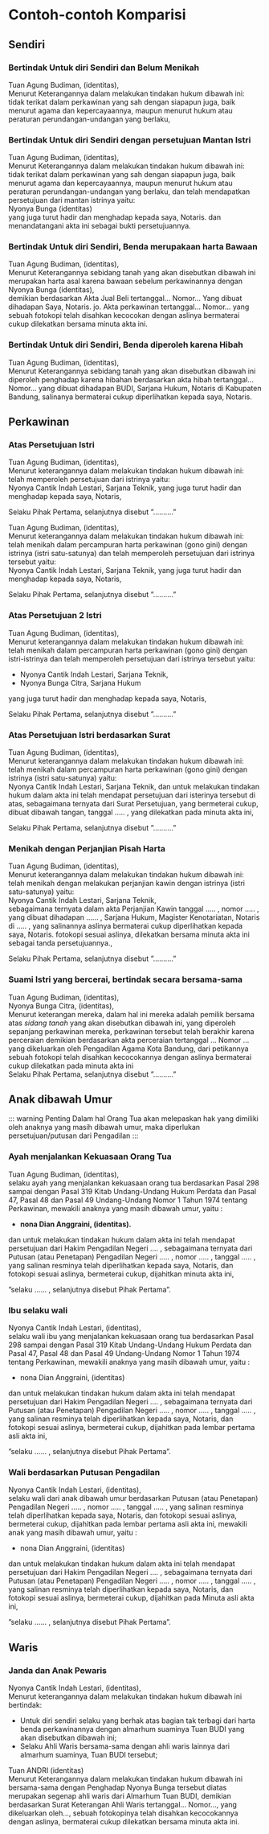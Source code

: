 # Contoh-contoh Komparisi

## Sendiri

### Bertindak Untuk diri Sendiri dan Belum Menikah

<AktaText>

Tuan Agung Budiman, (identitas),  
 Menurut Keterangannya dalam melakukan tindakan hukum dibawah ini:
tidak terikat dalam perkawinan yang sah dengan siapapun juga, baik menurut agama dan kepercayaannya, maupun menurut hukum atau peraturan perundangan-undangan yang berlaku,

</AktaText>

### Bertindak Untuk diri Sendiri dengan persetujuan Mantan Istri

<AktaText>

Tuan Agung Budiman, (identitas),  
 Menurut Keterangannya dalam melakukan tindakan hukum dibawah ini:
tidak terikat dalam perkawinan yang sah dengan siapapun juga, baik menurut agama dan kepercayaannya, maupun menurut hukum atau peraturan perundangan-undangan yang berlaku, dan telah mendapatkan persetujuan dari mantan istrinya yaitu:  
 Nyonya Bunga (identitas)  
 yang juga turut hadir dan menghadap kepada saya, Notaris. dan menandatangani akta ini sebagai bukti persetujuannya.

</AktaText>

### Bertindak Untuk diri Sendiri, Benda merupakaan harta Bawaan

<AktaText>

Tuan Agung Budiman, (identitas),  
 Menurut Keterangannya sebidang tanah yang akan disebutkan dibawah ini merupakan harta asal karena bawaan sebelum perkawinannya dengan Nyonya Bunga (identitas),  
 demikian berdasarkan Akta Jual Beli tertanggal... Nomor... Yang dibuat dihadapan Saya, Notaris. jo. Akta perkawinan tertanggal... Nomor... yang sebuah fotokopi telah disahkan kecocokan dengan aslinya bermaterai cukup dilekatkan bersama minuta akta ini.

</AktaText>

### Bertindak Untuk diri Sendiri, Benda diperoleh karena Hibah

<AktaText>

Tuan Agung Budiman, (identitas),  
 Menurut Keterangannya sebidang tanah yang akan disebutkan dibawah ini diperoleh penghadap karena hibahan berdasarkan akta hibah tertanggal... Nomor... yang dibuat dihadapan BUDI, Sarjana Hukum, Notaris di Kabupaten Bandung, salinanya bermaterai cukup diperlihatkan kepada saya, Notaris.

</AktaText>

## Perkawinan

### Atas Persetujuan Istri

<AktaText>

Tuan Agung Budiman, (identitas),  
 Menurut keterangannya dalam melakukan tindakan hukum dibawah ini:
telah memperoleh persetujuan dari istrinya yaitu:  
 Nyonya Cantik Indah Lestari, Sarjana Teknik, yang juga turut hadir dan menghadap kepada saya, Notaris,

Selaku Pihak Pertama, selanjutnya disebut ”..........”

</AktaText>

<AktaText>

Tuan Agung Budiman, (identitas),  
 Menurut keterangannya dalam melakukan tindakan hukum dibawah ini:
telah menikah dalam percampuran harta perkawinan (gono gini) dengan istrinya (istri satu-satunya) dan telah memperoleh persetujuan dari istrinya tersebut yaitu:  
 Nyonya Cantik Indah Lestari, Sarjana Teknik, yang juga turut hadir dan menghadap kepada saya, Notaris,

Selaku Pihak Pertama, selanjutnya disebut ”..........”

</AktaText>

### Atas Persetujuan 2 Istri

<AktaText>

Tuan Agung Budiman, (identitas),  
 Menurut keterangannya dalam melakukan tindakan hukum dibawah ini:
telah menikah dalam percampuran harta perkawinan (gono gini) dengan istri-istrinya dan telah memperoleh persetujuan dari istrinya tersebut yaitu:

- Nyonya Cantik Indah Lestari, Sarjana Teknik,
- Nyonya Bunga Citra, Sarjana Hukum

yang juga turut hadir dan menghadap kepada saya, Notaris,

Selaku Pihak Pertama, selanjutnya disebut ”..........”

</AktaText>

### Atas Persetujuan Istri berdasarkan Surat

<AktaText>

Tuan Agung Budiman, (identitas),  
 Menurut keterangannya dalam melakukan tindakan hukum dibawah ini:
telah menikah dalam percampuran harta perkawinan (gono gini) dengan istrinya (istri satu-satunya) yaitu:  
 Nyonya Cantik Indah Lestari, Sarjana Teknik, dan untuk melakukan tindakan hukum dalam akta ini telah mendapat persetujuan dari isterinya tersebut di atas, sebagaimana ternyata dari Surat Persetujuan, yang bermeterai cukup, dibuat dibawah tangan, tanggal ..... , yang dilekatkan pada minuta akta ini,

Selaku Pihak Pertama, selanjutnya disebut ”..........”

</AktaText>

### Menikah dengan Perjanjian Pisah Harta

<AktaText>

Tuan Agung Budiman, (identitas),  
 Menurut keterangannya dalam melakukan tindakan hukum dibawah ini:
telah menikah dengan melakukan perjanjian kawin dengan istrinya (istri satu-satunya) yaitu:  
 Nyonya Cantik Indah Lestari, Sarjana Teknik,  
 sebagaimana ternyata dalam akta Perjanjian Kawin tanggal ..... , nomor ..... , yang dibuat dihadapan ...... , Sarjana Hukum, Magister Kenotariatan, Notaris di ..... , yang salinannya aslinya bermaterai cukup diperlihatkan kepada saya, Notaris. fotokopi sesuai aslinya, dilekatkan bersama minuta akta ini sebagai tanda persetujuannya.,

Selaku Pihak Pertama, selanjutnya disebut ”..........”

</AktaText>

### Suami Istri yang bercerai, bertindak secara bersama-sama

<AktaText>

Tuan Agung Budiman, (identitas),  
 Nyonya Bunga Citra, (identitas),  
 Menurut keterangan mereka, dalam hal ini mereka adalah pemilik bersama atas _sidang tanah_ yang akan disebutkan dibawah ini, yang diperoleh sepanjang perkawinan mereka, perkawinan tersebut telah berakhir karena perceraian demikian berdasarkan akta perceraian tertanggal ... Nomor ... yang dikeluarkan oleh Pengadilan Agama Kota Bandung, dari petikannya sebuah fotokopi telah disahkan kecocokannya dengan aslinya bermaterai cukup dilekatkan pada minuta akta ini  
 Selaku Pihak Pertama, selanjutnya disebut ”..........”

</AktaText>

## Anak dibawah Umur

::: warning Penting
Dalam hal Orang Tua akan melepaskan hak yang dimiliki oleh anaknya yang masih dibawah umur, maka diperlukan persetujuan/putusan dari Pengadilan
:::

### Ayah menjalankan Kekuasaan Orang Tua

<AktaText>

Tuan Agung Budiman, (identitas),  
selaku ayah yang menjalankan kekuasaan orang tua berdasarkan Pasal 298 sampai dengan Pasal 319 Kitab Undang-Undang Hukum Perdata dan Pasal 47, Pasal 48 dan Pasal 49 Undang-Undang Nomor 1 Tahun 1974 tentang Perkawinan, mewakili anaknya yang masih dibawah umur, yaitu :

- **nona Dian Anggraini, (identitas).**

dan untuk melakukan tindakan hukum dalam akta ini telah mendapat persetujuan dari Hakim Pengadilan Negeri .... , sebagaimana ternyata dari Putusan (atau Penetapan) Pengadilan Negeri ..... , nomor ..... , tanggal ..... , yang salinan resminya telah diperlihatkan kepada saya, Notaris, dan fotokopi sesuai aslinya, bermeterai cukup, dijahitkan minuta akta ini,

”selaku ...... , selanjutnya disebut Pihak Pertama”.

</AktaText>

### Ibu selaku wali

<AktaText>

Nyonya Cantik Indah Lestari, (identitas),  
selaku wali ibu yang menjalankan kekuasaan orang tua berdasarkan Pasal 298 sampai dengan Pasal 319 Kitab Undang-Undang Hukum Perdata dan Pasal 47, Pasal 48 dan Pasal 49 Undang-Undang Nomor 1 Tahun 1974 tentang Perkawinan, mewakili anaknya yang masih dibawah umur, yaitu :

- nona Dian Anggraini, (identitas)

dan untuk melakukan tindakan hukum dalam akta ini telah mendapat persetujuan dari Hakim Pengadilan Negeri .... , sebagaimana ternyata dari Putusan (atau Penetapan) Pengadilan Negeri ..... , nomor ..... , tanggal ..... , yang salinan resminya telah diperlihatkan kepada saya, Notaris, dan fotokopi sesuai aslinya, bermeterai cukup, dijahitkan pada lembar pertama asli akta ini,

”selaku ...... , selanjutnya disebut Pihak Pertama”.

</AktaText>

### Wali berdasarkan Putusan Pengadilan

<AktaText>

Nyonya Cantik Indah Lestari, (identitas),  
selaku wali dari anak dibawah umur berdasarkan Putusan (atau Penetapan) Pengadilan Negeri ..... , nomor ..... , tanggal ..... , yang salinan resminya telah diperlihatkan kepada saya, Notaris, dan fotokopi sesuai aslinya, bermeterai cukup, dijahitkan pada lembar pertama asli akta ini, mewakili anak yang masih dibawah umur, yaitu :

- nona Dian Anggraini, (identitas)

dan untuk melakukan tindakan hukum dalam akta ini telah mendapat persetujuan dari Hakim Pengadilan Negeri .... , sebagaimana ternyata dari Putusan (atau Penetapan) Pengadilan Negeri ..... , nomor ..... , tanggal ..... , yang salinan resminya telah diperlihatkan kepada saya, Notaris, dan fotokopi sesuai aslinya, bermeterai cukup, dijahitkan pada Minuta asli akta ini,

”selaku ...... , selanjutnya disebut Pihak Pertama”.

</AktaText>

## Waris

### Janda dan Anak Pewaris

<AktaText>

Nyonya Cantik Indah Lestari, (identitas),  
Menurut keterangannya dalam melakukan tindakan hukum dibawah ini bertindak:

- Untuk diri sendiri selaku yang berhak atas bagian tak terbagi dari harta benda perkawinannya dengan almarhum suaminya Tuan BUDI yang akan disebutkan dibawah ini;
- Selaku Ahli Waris bersama-sama dengan ahli waris lainnya dari almarhum suaminya, Tuan BUDI tersebut;

Tuan ANDRI (identitas)  
Menurut Keterangannya dalam melakukan tindakan hukum dibawah ini bersama-sama dengan Penghadap Nyonya Bunga tersebut diatas merupakan segenap ahli waris dari Almarhum Tuan BUDI, demikian berdasarkan Surat Keterangan Ahli Waris tertanggal... Nomor..., yang dikeluarkan oleh..., sebuah fotokopinya telah disahkan kecocokannya dengan aslinya, bermaterai cukup dilekatkan bersama minuta akta ini.

</AktaText>
